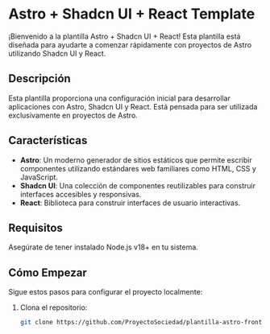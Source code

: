 # Astro + Shadcn UI + React Template

¡Bienvenido a la plantilla Astro + Shadcn UI + React! Esta plantilla está diseñada para ayudarte a comenzar rápidamente con proyectos de Astro utilizando Shadcn UI y React.

## Descripción

Esta plantilla proporciona una configuración inicial para desarrollar aplicaciones con Astro, Shadcn UI y React. Está pensada para ser utilizada exclusivamente en proyectos de Astro.

## Características

- **Astro**: Un moderno generador de sitios estáticos que permite escribir componentes utilizando estándares web familiares como HTML, CSS y JavaScript.
- **Shadcn UI**: Una colección de componentes reutilizables para construir interfaces accesibles y responsivas.
- **React**: Biblioteca para construir interfaces de usuario interactivas.

## Requisitos

Asegúrate de tener instalado Node.js v18+ en tu sistema.

## Cómo Empezar

Sigue estos pasos para configurar el proyecto localmente:

1. Clona el repositorio:
   ```bash
   git clone https://github.com/ProyectoSociedad/plantilla-astro-frontend.git
